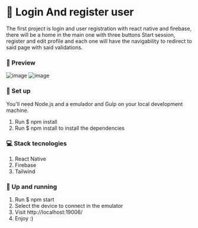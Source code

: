 # 🔭 Login And register user

The first project is login and user registration with react native and firebase, there will be a home in the main one with three buttons Start session, register and edit profile and each one will have the navigability to redirect to said page with said validations.

### 💜 Preview

![image](https://user-images.githubusercontent.com/77691249/160455349-80be3984-958f-4221-96df-22d5d209cff5.png)
![image](https://user-images.githubusercontent.com/77691249/160456739-36250558-4071-403b-99cd-37cf8c69ebdd.png)

### 📡 Set up
You'll need Node.js and a emulador and Gulp on your local development machine.

1. Run $ npm install
2. Run $ npm install to install the dependencies

### 💻 Stack tecnologies
1. React Native
2. Firebase
3. Tailwind

### 🤠 Up and running
1. Run $ npm start
2. Select the device to connect in the emulator
3. Visit http://localhost:19006/
4. Enjoy :)

